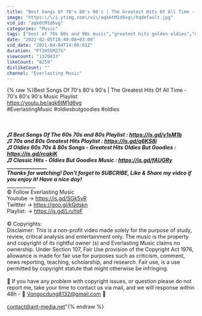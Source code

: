 ```yaml
---
title: "Best Songs Of 70's 80's 90's | The Greatest Hits Of All Time - 70's 80's 90's Music Playlist"
image: "https:\/\/i.ytimg.com\/vi\/aqk6tM1d6vg\/hqdefault.jpg"
vid_id: "aqk6tM1d6vg"
categories: "Music"
tags: ["best of 70s 80s and 90s music","greatest hits golden oldies","original sound songs"]
date: "2022-02-05T18:40:08+03:00"
vid_date: "2021-04-04T14:00:01Z"
duration: "PT1H55M27S"
viewcount: "1320433"
likeCount: "8259"
dislikeCount: ""
channel: "Everlasting Music"
---
```

{% raw %}Best Songs Of 70's 80's 90's | The Greatest Hits Of All Time - 70's 80's 90's Music Playlist<br /><a rel="nofollow" target="blank" href="https://youtu.be/aqk6tM1d6vg">https://youtu.be/aqk6tM1d6vg</a><br />#EverlastingMusic #oldiesbutgoodies #oldies<br /><br />_________________<br /><br />♫ Best Songs Of The 60s 70s and 80s Playlist : <a rel="nofollow" target="blank" href="https://is.gd/v1sM1b">https://is.gd/v1sM1b</a><br />♫ 70s and 80s Greatest Hits Playlist : <a rel="nofollow" target="blank" href="https://is.gd/q6KS8i">https://is.gd/q6KS8i</a><br />♫ Oldies 60s 70s &amp; 80s Songs - Greatest Hits Oldies But Goodies : <a rel="nofollow" target="blank" href="https://is.gd/rcqkiK">https://is.gd/rcqkiK</a><br />♫ Classic Hits - Oldies But Goodies Music : <a rel="nofollow" target="blank" href="https://is.gd/fAUGRy">https://is.gd/fAUGRy</a>      <br />________________<br />Thanks for watching! Don't forget to SUBCRIBE, Like &amp; Share my video if you enjoy it! Have a nice day!<br />_____________________________<br />© Follow Everlasting Music<br />Youtube → <a rel="nofollow" target="blank" href="https://is.gd/SGk5vR">https://is.gd/SGk5vR</a><br />Twittter  → <a rel="nofollow" target="blank" href="https://goo.gl/kQdskn">https://goo.gl/kQdskn</a><br />Playlist:  → <a rel="nofollow" target="blank" href="https://is.gd/LruYqF">https://is.gd/LruYqF</a><br /><br />©️ Copyrights:<br />Disclaimer: This is a non-profit video made solely for the purpose of study, review, critical analysis and entertainment only. The music is the property and copyright of its rightful owner (s) and Everlasting Music claims no ownership. Under Section 107, Fair Use provision of the Copyright Act 1976, allowance is made for fair use for purposes such as criticism, comment, news reporting, teaching, scholarship, and research. Fair use, is a use permitted by copyright statute that might otherwise be infringing.<br /><br />🚫 If you have any problem with copyright issues, or question please do not report me, take your time to contact us via mail, and we will response within 48h - 💌 Vongocdung8132@gmail.com 💌 <br /><br />contact@ant-media.net&quot;{% endraw %}
